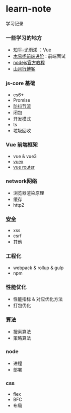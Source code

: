 # learn-note
学习记录
### 一些学习的地方
- [知乎-尤雨溪](https://www.zhihu.com/people/evanyou) ：Vue
- [木易杨前端进阶](https://muyiy.cn/) : 前端面试
- [nodejs官方教程](http://nodejs.cn/learn/how-much-javascript-do-you-need-to-know-to-use-nodejs)
- [山月行博客](http://shanyue.tech/)

### js-core 基础
- es6+
- Promise
- [防抖节流](https://github.com/ImperfectWorld/learn-note/blob/main/%E5%9F%BA%E7%A1%80/%E9%98%B2%E6%8A%96%26%E8%8A%82%E6%B5%81)
- 闭包
- 开发模式
- ts
- 垃圾回收

### Vue 前端框架
- vue & vue3
- [vuex](https://github.com/ImperfectWorld/learn-note/blob/main/vue/vuex%E5%8E%9F%E7%90%86%E6%BA%90%E7%A0%81%E5%AE%9E%E7%8E%B0.md)
- [vue router](https://github.com/ImperfectWorld/learn-note/blob/main/vue/vue-router%E5%8E%9F%E7%90%86%E4%B8%8E%E5%AE%9E%E7%8E%B0.md)

### network网络
- 浏览器渲染原理
- 缓存
- http2

### [安全](https://github.com/ImperfectWorld/learn-note/tree/main/%E5%AE%89%E5%85%A8)
- xss
- csrf
- 其他

### 工程化
- webpack & rollup & gulp
- npm

### 性能优化
- 性能指标 & 对应优化方法
- 打包优化

### 算法
- 搜索算法
- 策略算法

### node
- 进程
- 部署

### css
- flex
- BFC
- 布局
